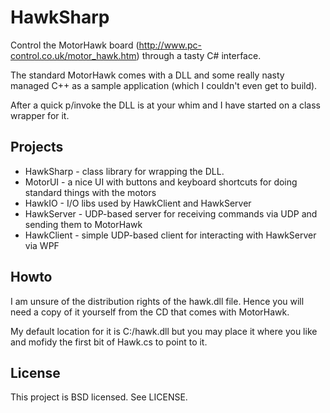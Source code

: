 # HawkSharp

Control the MotorHawk board (http://www.pc-control.co.uk/motor_hawk.htm) through a tasty C# interface.

The standard MotorHawk comes with a DLL and some really nasty managed C++ as a sample application (which I couldn't even get to build).

After a quick p/invoke the DLL is at your whim and I have started on a class wrapper for it.

## Projects

* HawkSharp - class library for wrapping the DLL.
* MotorUI - a nice UI with buttons and keyboard shortcuts for doing standard things with the motors
* HawkIO - I/O libs used by HawkClient and HawkServer
* HawkServer - UDP-based server for receiving commands via UDP and sending them to MotorHawk
* HawkClient - simple UDP-based client for interacting with HawkServer via WPF

## Howto

I am unsure of the distribution rights of the hawk.dll file. Hence you will need a copy of it yourself from the CD that comes with MotorHawk.

My default location for it is C:/hawk.dll but you may place it where you like and mofidy the first bit of Hawk.cs to point to it.

## License

This project is BSD licensed. See LICENSE.